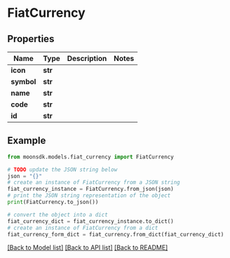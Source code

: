 # FiatCurrency


## Properties

Name | Type | Description | Notes
------------ | ------------- | ------------- | -------------
**icon** | **str** |  | 
**symbol** | **str** |  | 
**name** | **str** |  | 
**code** | **str** |  | 
**id** | **str** |  | 

## Example

```python
from moonsdk.models.fiat_currency import FiatCurrency

# TODO update the JSON string below
json = "{}"
# create an instance of FiatCurrency from a JSON string
fiat_currency_instance = FiatCurrency.from_json(json)
# print the JSON string representation of the object
print(FiatCurrency.to_json())

# convert the object into a dict
fiat_currency_dict = fiat_currency_instance.to_dict()
# create an instance of FiatCurrency from a dict
fiat_currency_form_dict = fiat_currency.from_dict(fiat_currency_dict)
```
[[Back to Model list]](../README.md#documentation-for-models) [[Back to API list]](../README.md#documentation-for-api-endpoints) [[Back to README]](../README.md)



